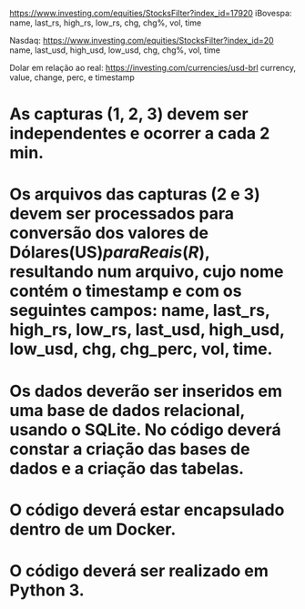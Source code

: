 https://www.investing.com/equities/StocksFilter?index_id=17920
iBovespa:
name, last_rs, high_rs, low_rs, chg, chg%, vol, time

Nasdaq:
https://www.investing.com/equities/StocksFilter?index_id=20
name, last_usd, high_usd, low_usd, chg, chg%, vol, time

Dolar em relação ao real:
https://investing.com/currencies/usd-brl
currency, value, change, perc, e timestamp

# As capturas (1, 2, 3) devem ser independentes e ocorrer a cada 2 min.

# Os arquivos das capturas (2 e 3) devem ser processados para conversão dos valores de Dólares(US$) para Reais (R$), resultando num arquivo, cujo nome contém o timestamp e com os seguintes campos: name, last_rs, high_rs, low_rs, last_usd, high_usd, low_usd, chg, chg_perc, vol, time.

# Os dados deverão ser inseridos em uma base de dados relacional, usando o SQLite. No código deverá constar a criação das bases de dados e a criação das tabelas.

# O código deverá estar encapsulado dentro de um Docker.

# O código deverá ser realizado em Python 3.